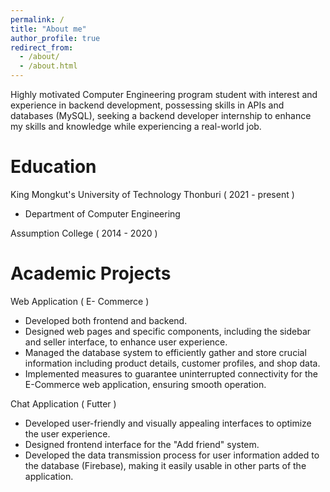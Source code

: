 ```yaml
---
permalink: /
title: "About me"
author_profile: true
redirect_from: 
  - /about/
  - /about.html
---
```


Highly motivated Computer Engineering program student with interest and experience in backend development, possessing skills in APIs and databases (MySQL), seeking a backend developer internship to enhance my skills and knowledge while experiencing a real-world job.

Education
======
King Mongkut's University of Technology Thonburi ( 2021 - present )
- Department of Computer Engineering

Assumption College ( 2014 - 2020 )

Academic Projects
======
Web Application ( E- Commerce )
- Developed both frontend and backend.
- Designed web pages and specific components, including the sidebar and seller interface, to enhance user experience.
- Managed the database system to efficiently gather and store crucial information including product details, customer profiles, and shop data.
- Implemented measures to guarantee uninterrupted connectivity for the E-Commerce web application, ensuring smooth operation.

Chat  Application ( Futter )
- Developed user-friendly and visually appealing interfaces to optimize the user experience.
- Designed frontend interface for the "Add friend" system. 
- Developed the data transmission process for user information added to the database (Firebase), making it easily usable in other parts of the application.


